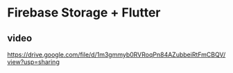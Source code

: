 # Firebase Storage + Flutter

## video

https://drive.google.com/file/d/1m3gmmyb0RVRoqPn84AZubbeiRtFmCBQV/view?usp=sharing
